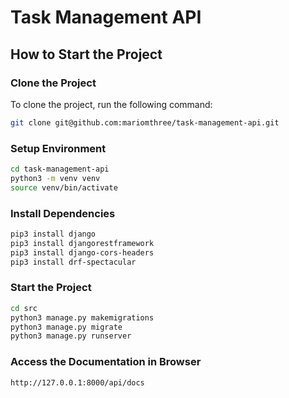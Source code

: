 # Task Management API

## How to Start the Project

### Clone the Project

To clone the project, run the following command:

```sh
git clone git@github.com:mariomthree/task-management-api.git
```

### Setup Environment

```sh
cd task-management-api
python3 -m venv venv
source venv/bin/activate
```

### Install Dependencies

```sh
pip3 install django
pip3 install djangorestframework
pip3 install django-cors-headers
pip3 install drf-spectacular
```

### Start the Project

```sh
cd src
python3 manage.py makemigrations
python3 manage.py migrate
python3 manage.py runserver
```

### Access the Documentation in Browser

```
http://127.0.0.1:8000/api/docs
```

